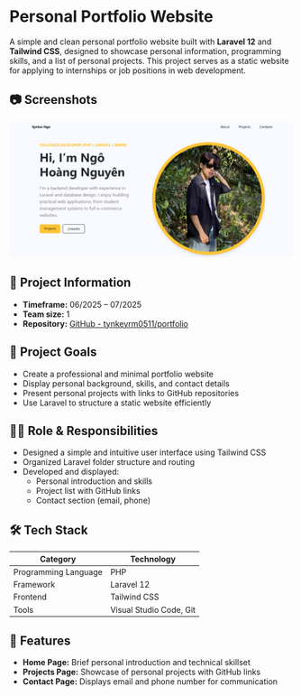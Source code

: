 # Personal Portfolio Website

A simple and clean personal portfolio website built with **Laravel 12** and **Tailwind CSS**, designed to showcase personal information, programming skills, and a list of personal projects. This project serves as a static website for applying to internships or job positions in web development.

## 📷 Screenshots
![Screenshot](https://raw.githubusercontent.com/tynkeyrm0511/portfolio/refs/heads/main/1.png)

## 📌 Project Information

- **Timeframe:** 06/2025 – 07/2025  
- **Team size:** 1  
- **Repository:** [GitHub - tynkeyrm0511/portfolio](https://github.com/tynkeyrm0511/portfolio)  

## 🎯 Project Goals

- Create a professional and minimal portfolio website
- Display personal background, skills, and contact details
- Present personal projects with links to GitHub repositories
- Use Laravel to structure a static website efficiently

## 🧑‍💻 Role & Responsibilities

- Designed a simple and intuitive user interface using Tailwind CSS  
- Organized Laravel folder structure and routing  
- Developed and displayed:
  - Personal introduction and skills
  - Project list with GitHub links
  - Contact section (email, phone)

## 🛠️ Tech Stack

| Category             | Technology              |
|----------------------|--------------------------|
| Programming Language | PHP                      |
| Framework            | Laravel 12               |
| Frontend             | Tailwind CSS             |
| Tools                | Visual Studio Code, Git  |

## 🚀 Features

- **Home Page:** Brief personal introduction and technical skillset  
- **Projects Page:** Showcase of personal projects with GitHub links  
- **Contact Page:** Displays email and phone number for communication


